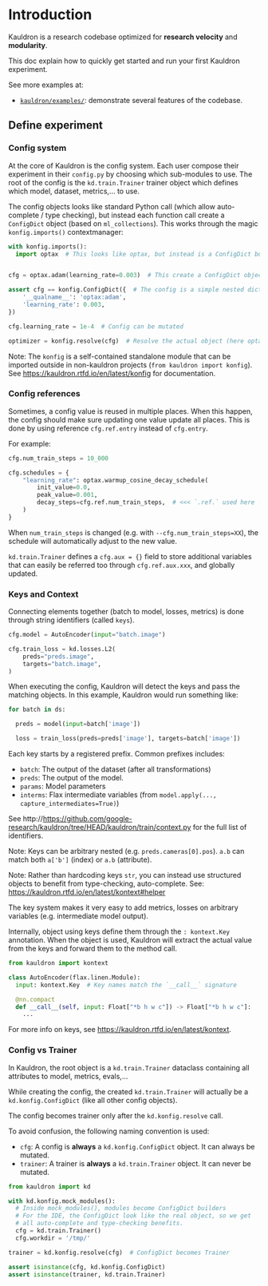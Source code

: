 # Introduction

Kauldron is a research codebase optimized for **research velocity** and
**modularity**.

This doc explain how to quickly get started and run your first Kauldron
experiment.

See more examples at:

*   [`kauldron/examples/`](http://https://github.com/google-research/kauldron/tree/HEAD/kauldron/examples/):
    demonstrate several features of the codebase.

## Define experiment

### Config system

At the core of Kauldron is the config system. Each user compose their experiment
in their `config.py` by choosing which sub-modules to use. The root of the
config is the `kd.train.Trainer` trainer object which defines which model,
dataset, metrics,... to use.

The config objects looks like standard Python call (which allow auto-complete /
type checking), but instead each function call create a `ConfigDict` object
(based on `ml_collections`). This works through the magic `konfig.imports()`
contextmanager:

```python
with konfig.imports():
  import optax  # This looks like optax, but instead is a ConfigDict builder


cfg = optax.adam(learning_rate=0.003)  # This create a ConfigDict object !!!

assert cfg == konfig.ConfigDict({  # The config is a simple nested dict
    '__qualname__': 'optax:adam',
    'learning_rate': 0.003,
})

cfg.learning_rate = 1e-4  # Config can be mutated

optimizer = konfig.resolve(cfg)  # Resolve the actual object (here optax.adam)
```

Note: The `konfig` is a self-contained standalone module that can be imported
outside in non-kauldron projects (`from kauldron import konfig`). See https://kauldron.rtfd.io/en/latest/konfig
for documentation.

<!--

TODO(epot): Add:

* `cfg.ref`
* Schedules & optimizers
* Detail each part of the config: dataset, evaluation, partial loading,...

-->

### Config references

Sometimes, a config value is reused in multiple places. When this happen, the
config should make sure updating one value update all places. This is done by
using reference `cfg.ref.entry` instead of `cfg.entry`.

For example:

```python
cfg.num_train_steps = 10_000

cfg.schedules = {
    "learning_rate": optax.warmup_cosine_decay_schedule(
        init_value=0.0,
        peak_value=0.001,
        decay_steps=cfg.ref.num_train_steps,  # <<< `.ref.` used here !!!!!
    )
}
```

When `num_train_steps` is changed (e.g. with `--cfg.num_train_steps=XX`), the
schedule will automatically adjust to the new value.

`kd.train.Trainer` defines a `cfg.aux = {}` field to store additional variables
that can easily be referred too through `cfg.ref.aux.xxx`, and globally updated.

### Keys and Context

Connecting elements together (batch to model, losses, metrics) is done through
string identifiers (called `keys`).

```python
cfg.model = AutoEncoder(input="batch.image")

cfg.train_loss = kd.losses.L2(
    preds="preds.image",
    targets="batch.image",
)
```

When executing the config, Kauldron will detect the keys and pass the matching
objects. In this example, Kauldron would run something like:

```python
for batch in ds:

  preds = model(input=batch['image'])

  loss = train_loss(preds=preds['image'], targets=batch['image'])
```

Each key starts by a registered prefix. Common prefixes includes:

*   `batch`: The output of the dataset (after all transformations)
*   `preds`: The output of the model.
*   `params`: Model parameters
*   `interms`: Flax intermediate variables (from `model.apply(...,
    capture_intermediates=True)`)

See http://https://github.com/google-research/kauldron/tree/HEAD/kauldron/train/context.py for the full list of
identifiers.

Note: Keys can be arbitrary nested (e.g. `preds.cameras[0].pos`). `a.b` can
match both `a['b']` (index) or `a.b` (attribute).

Note: Rather than hardcoding keys `str`, you can instead use structured objects
to benefit from type-checking, auto-complete. See: https://kauldron.rtfd.io/en/latest/kontext#helper

The key system makes it very easy to add metrics, losses on arbitrary variables
(e.g. intermediate model output).

Internally, object using keys define them through the `: kontext.Key`
annotation. When the object is used, Kauldron will extract the actual value from
the keys and forward them to the method call.

```python
from kauldron import kontext

class AutoEncoder(flax.linen.Module):
  input: kontext.Key  # Key names match the `__call__` signature

  @nn.compact
  def __call__(self, input: Float["*b h w c"]) -> Float["*b h w c"]:
    ...
```

For more info on keys, see https://kauldron.rtfd.io/en/latest/kontext.

### Config vs Trainer

In Kauldron, the root object is a `kd.train.Trainer` dataclass containing all
attributes to model, metrics, evals,...

While creating the config, the created `kd.train.Trainer` will actually be a
`kd.konfig.ConfigDict` (like all other config objects).

The config becomes trainer only after the `kd.konfig.resolve` call.

To avoid confusion, the following naming convention is used:

*   `cfg`: A config is **always** a `kd.konfig.ConfigDict` object. It can always
    be mutated.
*   `trainer`: A trainer is **always** a `kd.train.Trainer` object. It can never
    be mutated.

```python
from kauldron import kd

with kd.konfig.mock_modules():
  # Inside mock_modules(), modules become ConfigDict builders
  # For the IDE, the ConfigDict look like the real object, so we get
  # all auto-complete and type-checking benefits.
  cfg = kd.train.Trainer()
  cfg.workdir = '/tmp/'

trainer = kd.konfig.resolve(cfg)  # ConfigDict becomes Trainer

assert isinstance(cfg, kd.konfig.ConfigDict)
assert isinstance(trainer, kd.train.Trainer)
```
